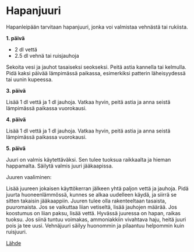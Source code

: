 Hapanjuuri
========

Hapanleipään tarvitaan hapanjuuri, jonka voi valmistaa vehnästä tai rukiista.

__1. päivä__

 * 2 dl vettä
 * 2.5 dl vehnä tai ruisjauhoja

Sekoita vesi ja jauhot tasaiseksi seokseksi. Peitä astia kannella tai kelmulla. Pidä kaksi päivää lämpimässä paikassa, esimerkiksi patterin läheisyydessä tai uunin kupeessa.

__3. päivä__

Lisää 1 dl vettä ja 1 dl jauhoja. Vatkaa hyvin, peitä astia ja anna seistä lämpimässä paikassa vuorokausi.

__4. päivä__

Lisää 1 dl vettä ja 1 dl jauhoja. Vatkaa hyvin, peitä astia ja anna seistä lämpimässä paikassa vuorokausi.

__5. päivä__

Juuri on valmis käytettäväksi. Sen tulee tuoksua raikkaalta ja hieman happamalta. Säilytä valmis juuri jääkaapissa.

Juuren vaaliminen:

Lisää juureen jokaisen käyttökerran jälkeen yhtä paljon vettä ja jauhoja. Pidä juurta huoneenlämmössä, kunnes se alkaa uudelleen käydä, ja siirrä se sitten takaisin jääkaappiin. Juuren tulee olla rakenteeltaan tasaista, puuromaista. Jos se vaikuttaa liian vetiseltä, lisää jauhojen määrää. Jos koostumus on liian paksu, lisää vettä. Hyvässä juuressa on hapan, raikas tuoksu. Jos siinä tuntuu voimakas, ammoniakkiin vivahtava haju, heitä juuri pois ja tee uusi. Vehnäjuuri säilyy huonommin ja pilaantuu helpommin kuin ruisjuuri.

[Lähde][1]


  [1]: http://ruoka.fi/reseptit/hapanjuuri

